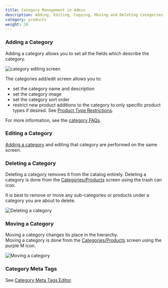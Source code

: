 ```yaml
---
title: Category Management in Admin 
description: Adding, Editing, Copying, Moving and Deleting Categories 
category: products
weight: 10
---
```


### Adding a Category 

Adding a category allows you to set all the fields which describe the category. 

![category editing screen](/images/category_edit.png)

The categories add/edit screen allows you to:

- set the category name and description
- set the category image
- set the category sort order 
- restrict new product additions to the category to only specific product types if desired.  See [Product Type Restrictions](/user/products/category_product_type_restrict/). 

For more information, see the [category FAQs](/user/products/). 

### Editing a Category

[Adding a category](/user/products/category_management_admin/#adding-a-category) and editing that category are performed on the same screen. 

### Deleting a Category 
Deleting a category removes it from  the catalog entirely. 
Deleting a category is done from the [Categories/Products](/user/admin_pages/catalog/categories_products/) screen using the trash can icon. 

It is best to remove or move any sub-categories or products under a category you are about to delete. 

![Deleting a category](/images/delete_category_sidebar.png)

### Moving a Category 
Moving a category changes its place in the hierarchy.  
Moving a category is done from the [Categories/Products](/user/admin_pages/catalog/categories_products/) screen using the purple M icon. 

![Moving a category](/images/move_category_sidebar.png)

### Category Meta Tags 
See [Category Meta Tags Editor](/user/admin_pages/catalog/categories_meta_tags_editor/).
